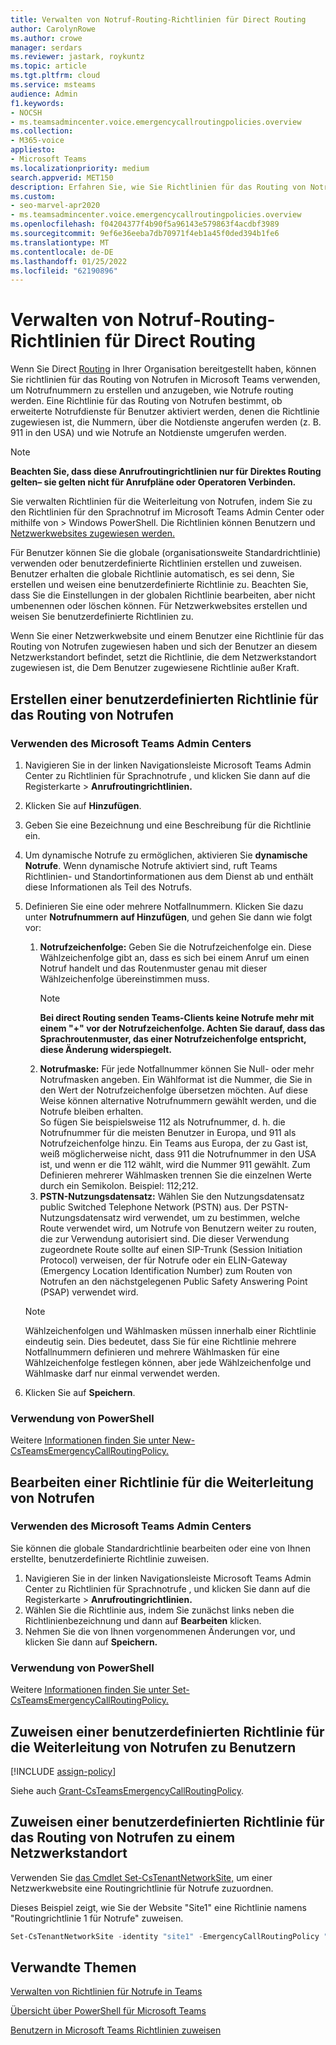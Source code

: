 ```yaml
---
title: Verwalten von Notruf-Routing-Richtlinien für Direct Routing
author: CarolynRowe
ms.author: crowe
manager: serdars
ms.reviewer: jastark, roykuntz
ms.topic: article
ms.tgt.pltfrm: cloud
ms.service: msteams
audience: Admin
f1.keywords:
- NOCSH
- ms.teamsadmincenter.voice.emergencycallroutingpolicies.overview
ms.collection:
- M365-voice
appliesto:
- Microsoft Teams
ms.localizationpriority: medium
search.appverid: MET150
description: Erfahren Sie, wie Sie Richtlinien für das Routing von Notrufen in ihrem Microsoft Teams verwenden und verwalten, um Notrufnummern zu erstellen und anzugeben, wie Notrufe weiterleiten werden.
ms.custom:
- seo-marvel-apr2020
- ms.teamsadmincenter.voice.emergencycallroutingpolicies.overview
ms.openlocfilehash: f04204377f4b90f5a96143e579863f4acdbf3989
ms.sourcegitcommit: 9ef6e36eeba7db70971f4eb1a45f0ded394b1fe6
ms.translationtype: MT
ms.contentlocale: de-DE
ms.lasthandoff: 01/25/2022
ms.locfileid: "62190896"
---
```

# <a name="manage-emergency-call-routing-policies-for-direct-routing"></a>Verwalten von Notruf-Routing-Richtlinien für Direct Routing

Wenn Sie Direct [Routing](direct-routing-landing-page.md) in Ihrer Organisation bereitgestellt haben, können Sie richtlinien für das Routing von Notrufen in Microsoft Teams verwenden, um Notrufnummern zu erstellen und anzugeben, wie Notrufe routing werden. Eine Richtlinie für das Routing von Notrufen bestimmt, ob erweiterte Notrufdienste für Benutzer aktiviert werden, denen die Richtlinie zugewiesen ist, die Nummern, über die Notdienste angerufen werden (z. B. 911 in den USA) und wie Notrufe an Notdienste umgerufen werden. 

> [!Note]
> **Beachten Sie, dass diese Anrufroutingrichtlinien nur für Direktes Routing gelten– sie gelten nicht für Anrufpläne oder Operatoren Verbinden.**

Sie verwalten Richtlinien für die Weiterleitung von Notrufen, indem Sie zu den Richtlinien für den Sprachnotruf im Microsoft Teams Admin Center oder mithilfe von  >   Windows PowerShell. Die Richtlinien können Benutzern und [Netzwerkwebsites zugewiesen werden.](cloud-voice-network-settings.md)

Für Benutzer können Sie die globale (organisationsweite Standardrichtlinie) verwenden oder benutzerdefinierte Richtlinien erstellen und zuweisen. Benutzer erhalten die globale Richtlinie automatisch, es sei denn, Sie erstellen und weisen eine benutzerdefinierte Richtlinie zu. Beachten Sie, dass Sie die Einstellungen in der globalen Richtlinie bearbeiten, aber nicht umbenennen oder löschen können. Für Netzwerkwebsites erstellen und weisen Sie benutzerdefinierte Richtlinien zu.

Wenn Sie einer Netzwerkwebsite und einem Benutzer eine Richtlinie für das Routing von Notrufen zugewiesen haben und sich der Benutzer an diesem Netzwerkstandort befindet, setzt die Richtlinie, die dem Netzwerkstandort zugewiesen ist, die Dem Benutzer zugewiesene Richtlinie außer Kraft.

## <a name="create-a-custom-emergency-call-routing-policy"></a>Erstellen einer benutzerdefinierten Richtlinie für das Routing von Notrufen

### <a name="using-the-microsoft-teams-admin-center"></a>Verwenden des Microsoft Teams Admin Centers

1. Navigieren Sie in der linken Navigationsleiste Microsoft Teams Admin Center zu Richtlinien für Sprachnotrufe , und klicken Sie dann auf die Registerkarte  >   **Anrufroutingrichtlinien.**
2. Klicken Sie auf **Hinzufügen**.
3. Geben Sie eine Bezeichnung und eine Beschreibung für die Richtlinie ein.
4. Um dynamische Notrufe zu ermöglichen, aktivieren Sie **dynamische Notrufe**. Wenn dynamische Notrufe aktiviert sind, ruft Teams Richtlinien- und Standortinformationen aus dem Dienst ab und enthält diese Informationen als Teil des Notrufs.
5. Definieren Sie eine oder mehrere Notfallnummern. Klicken Sie dazu unter **Notrufnummern** **auf Hinzufügen**, und gehen Sie dann wie folgt vor:
    1. **Notrufzeichenfolge:** Geben Sie die Notrufzeichenfolge ein. Diese Wählzeichenfolge gibt an, dass es sich bei einem Anruf um einen Notruf handelt und das Routenmuster genau mit dieser Wählzeichenfolge übereinstimmen muss. 
        > [!NOTE]
        > **Bei direct Routing senden Teams-Clients keine Notrufe mehr mit einem "+" vor der Notrufzeichenfolge. Achten Sie darauf, dass das Sprachroutenmuster, das einer Notrufzeichenfolge entspricht, diese Änderung widerspiegelt.**
    2. **Notrufmaske:** Für jede Notfallnummer können Sie Null- oder mehr Notrufmasken angeben. Ein Wählformat ist die Nummer, die Sie in den Wert der Notrufzeichenfolge übersetzen möchten. Auf diese Weise können alternative Notrufnummern gewählt werden, und die Notrufe bleiben erhalten. <br>So fügen Sie beispielsweise 112 als Notrufnummer, d. h. die Notrufnummer für die meisten Benutzer in Europa, und 911 als Notrufzeichenfolge hinzu. Ein Teams aus Europa, der zu Gast ist, weiß möglicherweise nicht, dass 911 die Notrufnummer in den USA ist, und wenn er die 112 wählt, wird die Nummer 911 gewählt. Zum Definieren mehrerer Wählmasken trennen Sie die einzelnen Werte durch ein Semikolon. Beispiel: 112;212.
    3. **PSTN-Nutzungsdatensatz:** Wählen Sie den Nutzungsdatensatz public Switched Telephone Network (PSTN) aus. Der PSTN-Nutzungsdatensatz wird verwendet, um zu bestimmen, welche Route verwendet wird, um Notrufe von Benutzern weiter zu routen, die zur Verwendung autorisiert sind. Die dieser Verwendung zugeordnete Route sollte auf einen SIP-Trunk (Session Initiation Protocol) verweisen, der für Notrufe oder ein ELIN-Gateway (Emergency Location Identification Number) zum Routen von Notrufen an den nächstgelegenen Public Safety Answering Point (PSAP) verwendet wird.

    > [!NOTE]
    > Wählzeichenfolgen und Wählmasken müssen innerhalb einer Richtlinie eindeutig sein. Dies bedeutet, dass Sie für eine Richtlinie mehrere Notfallnummern definieren und mehrere Wählmasken für eine Wählzeichenfolge festlegen können, aber jede Wählzeichenfolge und Wählmaske darf nur einmal verwendet werden.

6. Klicken Sie auf **Speichern**.

### <a name="using-powershell"></a>Verwendung von PowerShell

Weitere [Informationen finden Sie unter New-CsTeamsEmergencyCallRoutingPolicy.](/powershell/module/skype/new-csteamsemergencycallroutingpolicy)

## <a name="edit-an-emergency-call-routing-policy"></a>Bearbeiten einer Richtlinie für die Weiterleitung von Notrufen

### <a name="using-the-microsoft-teams-admin-center"></a>Verwenden des Microsoft Teams Admin Centers

Sie können die globale Standardrichtlinie bearbeiten oder eine von Ihnen erstellte, benutzerdefinierte Richtlinie zuweisen.

1. Navigieren Sie in der linken Navigationsleiste Microsoft Teams Admin Center zu Richtlinien für Sprachnotrufe , und klicken Sie dann auf die Registerkarte  >   **Anrufroutingrichtlinien.**
2. Wählen Sie die Richtlinie aus, indem Sie zunächst links neben die Richtlinienbezeichnung und dann auf **Bearbeiten** klicken.
3. Nehmen Sie die von Ihnen vorgenommenen Änderungen vor, und klicken Sie dann auf **Speichern.**

### <a name="using-powershell"></a>Verwendung von PowerShell

Weitere [Informationen finden Sie unter Set-CsTeamsEmergencyCallRoutingPolicy.](/powershell/module/skype/set-csteamsemergencycallroutingpolicy)

## <a name="assign-a-custom-emergency-call-routing-policy-to-users"></a>Zuweisen einer benutzerdefinierten Richtlinie für die Weiterleitung von Notrufen zu Benutzern

[!INCLUDE [assign-policy](includes/assign-policy.md)]

Siehe auch [Grant-CsTeamsEmergencyCallRoutingPolicy](/powershell/module/skype/grant-csteamsemergencycallroutingpolicy).

## <a name="assign-a-custom-emergency-call-routing-policy-to-a-network-site"></a>Zuweisen einer benutzerdefinierten Richtlinie für das Routing von Notrufen zu einem Netzwerkstandort

Verwenden Sie [das Cmdlet Set-CsTenantNetworkSite,](/powershell/module/skype/set-cstenantnetworksite) um einer Netzwerkwebsite eine Routingrichtlinie für Notrufe zuzuordnen.

Dieses Beispiel zeigt, wie Sie der Website "Site1" eine Richtlinie namens "Routingrichtlinie 1 für Notrufe" zuweisen.

```PowerShell
Set-CsTenantNetworkSite -identity "site1" -EmergencyCallRoutingPolicy "Emergency Call Routing Policy 1"
```

## <a name="related-topics"></a>Verwandte Themen

[Verwalten von Richtlinien für Notrufe in Teams](manage-emergency-calling-policies.md)

[Übersicht über PowerShell für Microsoft Teams](teams-powershell-overview.md)

[Benutzern in Microsoft Teams Richtlinien zuweisen](policy-assignment-overview.md)
